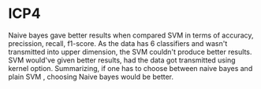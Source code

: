 # ICP4
Naive bayes gave better results when compared SVM in terms of accuracy, precission, recall, f1-score.
As the data has 6 classifiers and wasn't transmitted into upper dimension, the SVM couldn't produce better results.
SVM would've given better results, had the data got transmitted using kernel option.
Summarizing, if one has to choose between naive bayes and plain SVM , choosing Naive bayes would be better.
